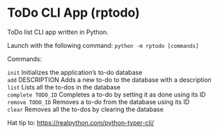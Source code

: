 # ToDo CLI App (rptodo)

ToDo list CLI app written in Python.

Launch with the following command:
`python -m rptodo [commands]`

Commands:

`init` Initializes the application’s to-do database \
`add` DESCRIPTION Adds a new to-do to the database with a description \
`list` Lists all the to-dos in the database \
`complete TODO_ID` Completes a to-do by setting it as done using its ID \
`remove TODO_ID` Removes a to-do from the database using its ID \
`clear` Removes all the to-dos by clearing the database

Hat tip to: https://realpython.com/python-typer-cli/